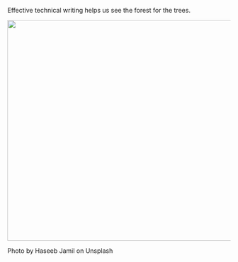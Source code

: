 Effective technical writing helps us see the forest for the trees. 

<img src="https://unsplash.com/photos/J2jtcRbiL-4" width="700" height="500">

Photo by Haseeb Jamil on Unsplash
